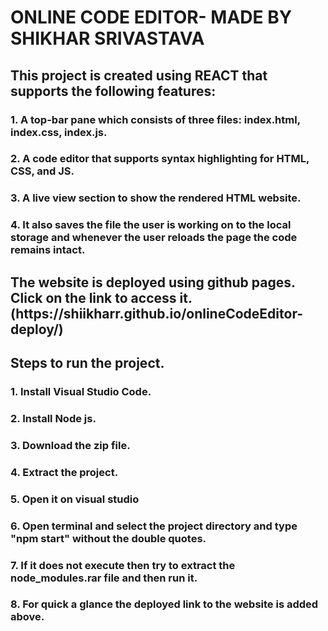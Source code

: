 # ONLINE CODE EDITOR- MADE BY SHIKHAR SRIVASTAVA
  <h2>This project is created using REACT that supports the following features:</h1>
  <h3>1. A top-bar pane which consists of three files: index.html, index.css, index.js.</h3>
  <h3>2. A code editor that supports syntax highlighting for HTML, CSS, and JS.</h3>
  <h3>3. A live view section to show the rendered HTML website.</h3>
  <h3>4. It also saves the file the user is working on to the local storage and whenever the user reloads the page the code remains intact.</h3>
  <h2>The website is deployed using github pages. Click on the link to access it.(https://shiikharr.github.io/onlineCodeEditor-deploy/)</h2>
  
  ## Steps to run the project.
  ### 1. Install Visual Studio Code.
  ### 2. Install Node js.
  ### 3. Download the zip file.
  ### 4. Extract the project.
  ### 5. Open it on visual studio 
  ### 6. Open terminal and select the project directory and type "npm start" without the double quotes.
  ### 7. If it does not execute then try to extract the node_modules.rar file and then run it.
  ### 8. For quick a glance the deployed link to the website is added above.
